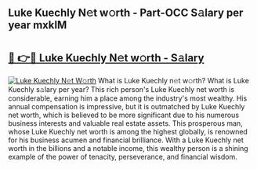 ## Luke Kuechly N𝚎t w𝚘rth - Part-OCC S𝚊lary per year mxkIM

# <h2><a href="http://gc52e6o.nevu.top/?p=Luke+Kuechly">🔗 👉🔴 Luke Kuechly N𝚎t w𝚘rth - S𝚊lary</a></h2>

[![Luke Kuechly N𝚎t W𝚘rth](https://i.imgur.com/Oavwk0R.jpeg)](http://gc52e6o.nevu.top/?p=Luke+Kuechly)
What is Luke Kuechly n𝚎t w𝚘rth? What is Luke Kuechly s𝚊lary per year?
This rich person's Luke Kuechly net worth is considerable, earning him a place among the industry's most wealthy. His annual compensation is impressive, but it is outmatched by Luke Kuechly net worth, which is believed to be more significant due to his numerous business interests and valuable real estate assets. This prosperous man, whose Luke Kuechly net worth is among the highest globally, is renowned for his business acumen and financial brilliance. With a Luke Kuechly net worth in the billions and a notable income, this wealthy person is a shining example of the power of tenacity, perseverance, and financial wisdom.
